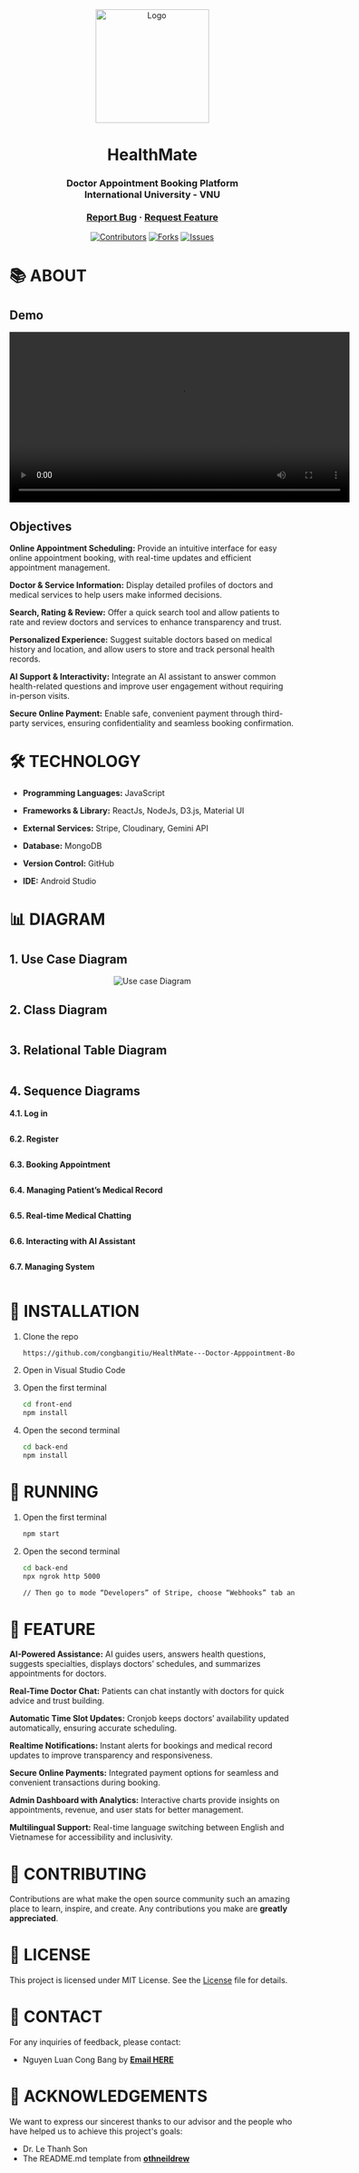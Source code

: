 <div id="top" align="center">
</div>
<!-- PROJECT LOGO -->
<div align="center">
  <img src="front-end/src/assets/images/logo.png" alt="Logo" width="200">
  <h1 align="center">HealthMate</h1>
  <h3 align="center">
    Doctor Appointment Booking Platform <br />International University - VNU
    <br />
    <br />
    <a href="https://github.com/congbangitiu/HealthMate---Doctor-Apppointment-Booking-Website.git">Report Bug</a>
    ·
    <a href="https://github.com/congbangitiu/HealthMate---Doctor-Apppointment-Booking-Website.git">Request Feature</a>
  </h3>

[![Contributors][contributors-shield]][contributors-url]
[![Forks][forks-shield]][forks-url]
[![Issues][issues-shield]][issues-url]

<!-- MARKDOWN LINKS & IMAGES -->

[contributors-shield]: https://img.shields.io/github/contributors/congbangitiu/HealthMate---Doctor-Apppointment-Booking-Website.svg?style=for-the-badge
[contributors-url]: https://github.com/congbangitiu/HealthMate---Doctor-Apppointment-Booking-Website/graphs/contributors
[forks-shield]: https://img.shields.io/github/forks/congbangitiu/HealthMate---Doctor-Apppointment-Booking-Website.svg?style=for-the-badge
[forks-url]: https://github.com/congbangitiu/HealthMate---Doctor-Apppointment-Booking-Website/network/members
[issues-shield]: https://img.shields.io/github/issues/congbangitiu/HealthMate---Doctor-Apppointment-Booking-Website.svg?style=for-the-badge
[issues-url]: https://github.com/congbangitiu/HealthMate---Doctor-Apppointment-Booking-Website/issues

</div>

<!-- About -->

# 📚 ABOUT

## Demo

<video src="front-end/src/assets/videos/Demo.mp4" controls width="600"></video>

## Objectives

**Online Appointment Scheduling:** Provide an intuitive interface for easy online appointment booking, with real-time updates and efficient appointment management.

**Doctor & Service Information:** Display detailed profiles of doctors and medical services to help users make informed decisions.

**Search, Rating & Review:** Offer a quick search tool and allow patients to rate and review doctors and services to enhance transparency and trust.

**Personalized Experience:** Suggest suitable doctors based on medical history and location, and allow users to store and track personal health records.

**AI Support & Interactivity:** Integrate an AI assistant to answer common health-related questions and improve user engagement without requiring in-person visits.

**Secure Online Payment:** Enable safe, convenient payment through third-party services, ensuring confidentiality and seamless booking confirmation.

<!-- Technologies Used -->

# 🛠 TECHNOLOGY

-   **Programming Languages:** JavaScript

-   **Frameworks & Library:** ReactJs, NodeJs, D3.js, Material UI

-   **External Services:** Stripe, Cloudinary, Gemini API

-   **Database:** MongoDB

-   **Version Control:** GitHub

-   **IDE:** Android Studio

<!-- Diagrams -->

# 📊 DIAGRAM

## 1. Use Case Diagram

<div align="center">
<img src="front-end/src/assets/Diagram/Use case.png" alt="Use case Diagram">
</div>

## 2. Class Diagram

<div align="center">
<img src="front-end/src/assets/Diagram/Class diagram.png" alt="">
</div>

## 3. Relational Table Diagram

<div align="center">
<img src="front-end/src/assets/Diagram/Relational Table Diagram.png" alt="">
</div>

## 4. Sequence Diagrams

**4.1. Log in**

<div align="center">
<img src="front-end/src/assets/Diagram/SD - Login.png" alt="">
</div>

**6.2. Register**

<div align="center">
<img src="front-end/src/assets/Diagram/SD - Register.png" alt="">
</div>

**6.3. Booking Appointment**

<div align="center">
<img src="front-end/src/assets/Diagram/SD - Booking Appointment.png" alt="">
</div>

**6.4. Managing Patient’s Medical Record**

<div align="center">
<img src="front-end/src/assets/Diagram/SD - Manage Medical Record.png" alt="">
</div>

**6.5. Real-time Medical Chatting**

<div align="center">
<img src="front-end/src/assets/Diagram/SD - Chat with Other.png" alt="">
</div>

**6.6. Interacting with AI Assistant**

<div align="center">
<img src="front-end/src/assets/Diagram/SD - Interact with AI.png" alt="">
</div>

**6.7. Managing System**

<div align="center">
<img src="front-end/src/assets/Diagram/SD - Manage System.png" alt="">
</div>

<!-- INSTALLATION -->

# 🔧 INSTALLATION

1. Clone the repo
    ```sh
    https://github.com/congbangitiu/HealthMate---Doctor-Apppointment-Booking-Website.git
    ```
2. Open in Visual Studio Code
3. Open the first terminal

    ```sh
    cd front-end
    npm install
    ```

4. Open the second terminal

    ```sh
    cd back-end
    npm install
    ```

<!-- RUNNING -->

# 📍 RUNNING

1. Open the first terminal

    ```sh
    npm start
    ```

2. Open the second terminal

    ```sh
    cd back-end
    npx ngrok http 5000

    // Then go to mode “Developers” of Stripe, choose “Webhooks” tab and edit the URL
    ```

<!-- FEATURE -->

# 🦾 FEATURE

**AI-Powered Assistance:** AI guides users, answers health questions, suggests specialties, displays doctors’ schedules, and summarizes appointments for doctors.

**Real-Time Doctor Chat:** Patients can chat instantly with doctors for quick advice and trust building.

**Automatic Time Slot Updates:** Cronjob keeps doctors’ availability updated automatically, ensuring accurate scheduling.

**Realtime Notifications:** Instant alerts for bookings and medical record updates to improve transparency and responsiveness.

**Secure Online Payments:** Integrated payment options for seamless and convenient transactions during booking.

**Admin Dashboard with Analytics:** Interactive charts provide insights on appointments, revenue, and user stats for better management.

**Multilingual Support:** Real-time language switching between English and Vietnamese for accessibility and inclusivity.

<!-- CONTRIBUTING -->

# 🤝 CONTRIBUTING

Contributions are what make the open source community such an amazing place to learn, inspire, and create. Any
contributions you make are **greatly appreciated**.

# 📄 LICENSE

This project is licensed under MIT License. See the [License](https://github.com/congbangitiu/HealthMate---Doctor-Apppointment-Booking-Website/blob/main/LICENSE) file for details.

<!-- CONTACT-->

# 📧 CONTACT

For any inquiries of feedback, please contact:

-   Nguyen Luan Cong Bang by **[Email HERE](mailto:bangnguyen.071102@gmail.com)**

<!-- ACKNOWLEDGMENTS -->

# 🙏 ACKNOWLEDGEMENTS

We want to express our sincerest thanks to our advisor and the people who have helped us to achieve this project's
goals:

-   []() Dr. Le Thanh Son
-   []() The README.md template from **[othneildrew](https://github.com/othneildrew/Best-README-Template)**

